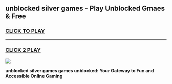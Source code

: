 
## unblocked silver games - Play Unblocked Gmaes & Free
<h3>
<a href="https://news.freeplayer.one?title=unblocked_silver_games&ref=16F">CLICK TO PLAY</a></h3>
<hr>

<h3>
<a href="https://news.freeplayer.one?title=unblocked_silver_games&ref=16F">CLICK 2 PLAY</a>
  
</h3>

<a href="https://news.freeplayer.one?title=unblocked_silver_games&ref=16F/"><img src="https://clearcache.store/games.png"></a>


**unblocked silver games games unblocked: Your Gateway to Fun and Accessible Online Gaming**

